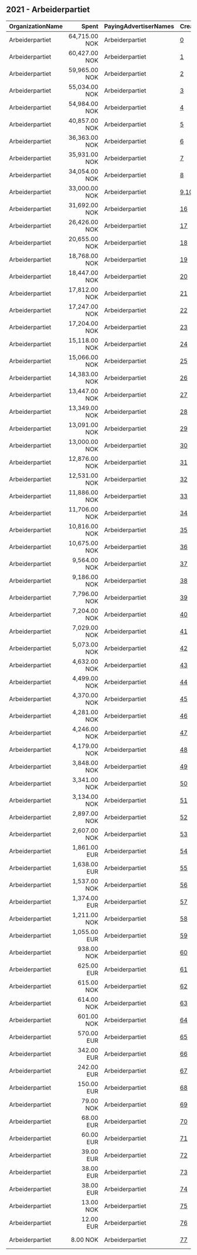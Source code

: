## 2021 - Arbeiderpartiet 
|OrganizationName|Spent|PayingAdvertiserNames|CreativeUrls|Impressions|Genders|AgeBrackets|CountryCodes|BillingAddresses|CandidateBallotInformation|
|:---|---:|:---|:---|---:|:---|:---|:---|:---|:---|
|Arbeiderpartiet|64,715.00 NOK|Arbeiderpartiet|[0](https://www.snap.com/political-ads/asset/a965313cff25412c78b860f439a53704d04d886c0c627871e0d5650b21dcd5d7?mediaType=png)|2,906,166||18+|norway|"Youngstorget 2A,Oslo,0028,NO"||
|Arbeiderpartiet|60,427.00 NOK|Arbeiderpartiet|[1](https://www.snap.com/political-ads/asset/70aa45cc10f9821168496b9c60f2f8a9939dd3e227ec7650ae7d22188040f322?mediaType=mp4)|2,541,399||18+|norway|"Youngstorget 2A,Oslo,0028,NO"||
|Arbeiderpartiet|59,965.00 NOK|Arbeiderpartiet|[2](https://www.snap.com/political-ads/asset/41032892396136d825f6ef3cc67d4d0ff2f07972542e1beacfd2c0192ca409f7?mediaType=mp4)|2,183,972||26+|norway|"Youngstorget 2A,Oslo,0028,NO"||
|Arbeiderpartiet|55,034.00 NOK|Arbeiderpartiet|[3](https://www.snap.com/political-ads/asset/0b7fdc338959c8c53073884288bb2c7f3c3f6a34963c483e32ca39917b7317d8?mediaType=mp4)|1,987,474||26+|norway|"Youngstorget 2A,Oslo,0028,NO"||
|Arbeiderpartiet|54,984.00 NOK|Arbeiderpartiet|[4](https://www.snap.com/political-ads/asset/b7d332be3f926b0febf4fab804d2609ebf3842260f868bf8512d72604e2e6a2f?mediaType=mp4)|591,440||18+|norway|"Youngstorget 2A,Oslo,0028,NO"||
|Arbeiderpartiet|40,857.00 NOK|Arbeiderpartiet|[5](https://www.snap.com/political-ads/asset/faf800dfa0b349efb0cd154157415f0322ef8429af3ffdb6e0466e3f729cb031?mediaType=mp4)|1,624,851||18+|norway|"Youngstorget 2A,Oslo,0028,NO"||
|Arbeiderpartiet|36,363.00 NOK|Arbeiderpartiet|[6](https://www.snap.com/political-ads/asset/4aea6f0618cf72a413e7f86516cf94b1f8826cf40ac2ccaefea3e7f141f7810d?mediaType=mp4)|1,457,032||18+|norway|"Youngstorget 2A,Oslo,0028,NO"||
|Arbeiderpartiet|35,931.00 NOK|Arbeiderpartiet|[7](https://www.snap.com/political-ads/asset/95926187e6aad982ecbed92d8a2940dd6efd0557598ea6d55c7f6a3b4d3402c8?mediaType=mp4)|1,518,940||18+|norway|"Youngstorget 2A,Oslo,0028,NO"||
|Arbeiderpartiet|34,054.00 NOK|Arbeiderpartiet|[8](https://www.snap.com/political-ads/asset/5a8228e41c4b508fdfbe499df6675e1cc690e987c14ea005455e3811b813225e?mediaType=mp4)|1,472,661||18+|norway|"Youngstorget 2A,Oslo,0028,NO"||
|Arbeiderpartiet|33,000.00 NOK|Arbeiderpartiet|[9](https://www.snap.com/political-ads/asset/732e750b0e2718e51eba92c295d33dbf15713b17414a19cff054410b0c481878?mediaType=mp4),[10](https://www.snap.com/political-ads/asset/916360a89d47bc28f5670ab368f5da18095d4617b7a6707c6934a1658fe58a5b?mediaType=mp4),[11](https://www.snap.com/political-ads/asset/dde130f84f608190bc2bac0e4539cf56c0fe4ac2007406c7b8160578c60494c0?mediaType=mp4),[12](https://www.snap.com/political-ads/asset/70978f68371a38a98c71858218519c7440ae87efce3fee1b2936a4d6b09ad320?mediaType=mp4),[13](https://www.snap.com/political-ads/asset/aa07745661286f34861180452bdcf6050b2caaab7abc8bc8711d1c1a154c2a25?mediaType=mp4),[14](https://www.snap.com/political-ads/asset/1f30a046bd470eacce73ddb6b45966fdd3e72a8feaf541ad1fa72e5d2ea48a88?mediaType=mp4),[15](https://www.snap.com/political-ads/asset/0d31e75b0de5c634068f8500689bbf096009e5c94fe1a11165463ef9fa1b7d56?mediaType=mp4)|2,419,718||18+|norway|"Youngstorget 2A,Oslo,0028,NO"||
|Arbeiderpartiet|31,692.00 NOK|Arbeiderpartiet|[16](https://www.snap.com/political-ads/asset/6697ffc1b3e2dd112848c1e2643b8fc0740b6f0d1b384f380574b6cbab38688d?mediaType=mp4)|1,352,472||18+|norway|"Youngstorget 2A,Oslo,0028,NO"||
|Arbeiderpartiet|26,426.00 NOK|Arbeiderpartiet|[17](https://www.snap.com/political-ads/asset/ae4df3e8350c37b27556b453fe1294422a80212c77c8f432fcff463d16741cd9?mediaType=mov)|521,280||18+|norway|"Youngstorget 2A,Oslo,0028,NO"||
|Arbeiderpartiet|20,655.00 NOK|Arbeiderpartiet|[18](https://www.snap.com/political-ads/asset/998c07cd5c672d42538a84b11e92543a5d6756515d2d49708b3b093649f4e869?mediaType=mp4)|685,914||18-23|norway|"Youngstorget 2A,Oslo,0028,NO"||
|Arbeiderpartiet|18,768.00 NOK|Arbeiderpartiet|[19](https://www.snap.com/political-ads/asset/535f4343f3b0523d53b92c076cc97b86b4e1eb46cc1d922f8ea61f9b798d4033?mediaType=mp4)|807,111||18+|norway|"Youngstorget 2A,Oslo,0028,NO"||
|Arbeiderpartiet|18,447.00 NOK|Arbeiderpartiet|[20](https://www.snap.com/political-ads/asset/1b17b2435f5b409786b83bd6dd9136c54089fd3f40e49a87b3fb4e5c12eeff07?mediaType=mp4)|179,522||18+|norway|"Youngstorget 2A,Oslo,0028,NO"||
|Arbeiderpartiet|17,812.00 NOK|Arbeiderpartiet|[21](https://www.snap.com/political-ads/asset/bda0fae7c16ea1e2433fd201966bfb19910dc4f41d8b88dbb841d38433e4e080?mediaType=mp4)|737,161||18+|norway|"Youngstorget 2A,Oslo,0028,NO"||
|Arbeiderpartiet|17,247.00 NOK|Arbeiderpartiet|[22](https://www.snap.com/political-ads/asset/0b93b8b3a010823732397a2ae3e78338747bb76421170cadffad1d67be2e7d37?mediaType=mp4)|301,705||18+|norway|"Youngstorget 2A,Oslo,0028,NO"||
|Arbeiderpartiet|17,204.00 NOK|Arbeiderpartiet|[23](https://www.snap.com/political-ads/asset/c03b6977185135f10e67335da315a5039857533056b18957bd873d0df615ac86?mediaType=png)|994,594||18+|norway|"Youngstorget 2A,Oslo,0028,NO"||
|Arbeiderpartiet|15,118.00 NOK|Arbeiderpartiet|[24](https://www.snap.com/political-ads/asset/2dd7b3b60f9a5e679ba211cde8cbbb3f6e24d379ff259748a3bd0f588df30f0f?mediaType=mp4)|630,523||18+|norway|"Youngstorget 2A,Oslo,0028,NO"||
|Arbeiderpartiet|15,066.00 NOK|Arbeiderpartiet|[25](https://www.snap.com/political-ads/asset/81abc0e7a896a9ed7f8c1bbc6d794bdb0dcf6139eb496f5b26440f2bc989bd45?mediaType=mp4)|485,023||18+|norway|"Youngstorget 2A,Oslo,0028,NO"||
|Arbeiderpartiet|14,383.00 NOK|Arbeiderpartiet|[26](https://www.snap.com/political-ads/asset/f0a4d11ebf66880e75016989751e1ed96b8d9867d7c1a9547d25ad406d991cbd?mediaType=mp4)|602,990||18+|norway|"Youngstorget 2A,Oslo,0028,NO"||
|Arbeiderpartiet|13,447.00 NOK|Arbeiderpartiet|[27](https://www.snap.com/political-ads/asset/14f04f5f9c26d6f82b0f9078db673700e6feca93b6a9e225fdd34128e754a61a?mediaType=mp4)|434,241||18+|norway|"Youngstorget 2A,Oslo,0028,NO"||
|Arbeiderpartiet|13,349.00 NOK|Arbeiderpartiet|[28](https://www.snap.com/political-ads/asset/c05ceb98845ab5d4b7c13fb6d09387c298ed25250ae027c670bdd881735334a6?mediaType=mp4)|568,682||18+|norway|"Youngstorget 2A,Oslo,0028,NO"||
|Arbeiderpartiet|13,091.00 NOK|Arbeiderpartiet|[29](https://www.snap.com/political-ads/asset/013b85589fd2ba4b6b0cec0f875a9237070d9d7845dafc0c012ea995d5934206?mediaType=mp4)|240,431||18+|norway|"Youngstorget 2A,Oslo,0028,NO"||
|Arbeiderpartiet|13,000.00 NOK|Arbeiderpartiet|[30](https://www.snap.com/political-ads/asset/6bd940818c6813bd8f5337e34e8423d1aebf0783e672615e36518aa6908b4940?mediaType=mp4)|588,243||18+|norway|"Youngstorget 2A,Oslo,0028,NO"||
|Arbeiderpartiet|12,876.00 NOK|Arbeiderpartiet|[31](https://www.snap.com/political-ads/asset/13074111d112b3549fc8f41d7653a94c03a5647a3ddfa857dfd57854b3388c95?mediaType=mp4)|540,269||18+|norway|"Youngstorget 2A,Oslo,0028,NO"||
|Arbeiderpartiet|12,531.00 NOK|Arbeiderpartiet|[32](https://www.snap.com/political-ads/asset/a30c9abe009d011290fd301e0772684a2d703571f155b1c5541d55da64d22ef4?mediaType=mp4)|519,087||18+|norway|"Youngstorget 2A,Oslo,0028,NO"||
|Arbeiderpartiet|11,886.00 NOK|Arbeiderpartiet|[33](https://www.snap.com/political-ads/asset/5683da726013fd80c21024419b73e98a390cea44e840397d909ee0d12aff6d78?mediaType=mp4)|214,533||18+|norway|"Youngstorget 2A,Oslo,0028,NO"||
|Arbeiderpartiet|11,706.00 NOK|Arbeiderpartiet|[34](https://www.snap.com/political-ads/asset/5c6ad733ff1ac606d26aaf2aeeebfcfb1d7d80292ce6808f168900550cb3a638?mediaType=mp4)|493,233||18+|norway|"Youngstorget 2A,Oslo,0028,NO"||
|Arbeiderpartiet|10,816.00 NOK|Arbeiderpartiet|[35](https://www.snap.com/political-ads/asset/53173dcc747dce68afc63dedc56d4ae529b2b170be28a61b7b0864115635e9d6?mediaType=mp4)|455,142||18+|norway|"Youngstorget 2A,Oslo,0028,NO"||
|Arbeiderpartiet|10,675.00 NOK|Arbeiderpartiet|[36](https://www.snap.com/political-ads/asset/464fea20cc2931485672ee026f2d831fbafe05e9f67c382ebe91451eb72665f2?mediaType=mp4)|444,890||18+|norway|"Youngstorget 2A,Oslo,0028,NO"||
|Arbeiderpartiet|9,564.00 NOK|Arbeiderpartiet|[37](https://www.snap.com/political-ads/asset/057affd68ee087603e84ce92400cee65a6e4182fe02fce7efcdc760c484138c4?mediaType=mp4)|400,627||18+|norway|"Youngstorget 2A,Oslo,0028,NO"||
|Arbeiderpartiet|9,186.00 NOK|Arbeiderpartiet|[38](https://www.snap.com/political-ads/asset/503ffe55b5e257cc2dde52ee896aed81c12d156eb0c68f2d14ccf80b7ede679c?mediaType=mp4)|387,592||18+|norway|"Youngstorget 2A,Oslo,0028,NO"||
|Arbeiderpartiet|7,796.00 NOK|Arbeiderpartiet|[39](https://www.snap.com/political-ads/asset/05b20c0a4fad890102be31e401af7c430ab6663c4270faee70a4a24f0569df29?mediaType=mp4)|221,253||18+|norway|"Youngstorget 2A,Oslo,0028,NO"||
|Arbeiderpartiet|7,204.00 NOK|Arbeiderpartiet|[40](https://www.snap.com/political-ads/asset/e2ec321ecc18318525415c31fa7d451e8d4a3764b3e8ae66fb31efa0fbf90242?mediaType=mp4)|69,489||18+|norway|"Youngstorget 2A,Oslo,0028,NO"||
|Arbeiderpartiet|7,029.00 NOK|Arbeiderpartiet|[41](https://www.snap.com/political-ads/asset/8d67e8bf223d634c3f3493efbc4b666843ee2984e006b229761a4dccdc76b8e6?mediaType=mp4)|170,726||18-30|norway|"Youngstorget 2A,Oslo,0028,NO"||
|Arbeiderpartiet|5,073.00 NOK|Arbeiderpartiet|[42](https://www.snap.com/political-ads/asset/19d0ab5206a96cf50ddae51b2ccc86ff41d9ae7b25fb713b52f1473e670d6479?mediaType=mp4)|147,274|||norway|"Youngstorget 2A,Oslo,0028,NO"||
|Arbeiderpartiet|4,632.00 NOK|Arbeiderpartiet|[43](https://www.snap.com/political-ads/asset/0bb48fa43fd4128da536c76ef420483db739c5bd227488899db9a75a3627367a?mediaType=mp4)|101,054||18-28|norway|"Youngstorget 2A,Oslo,0028,NO"||
|Arbeiderpartiet|4,499.00 NOK|Arbeiderpartiet|[44](https://www.snap.com/political-ads/asset/e8280681172b7bea09eabc8dc47e8efb566aed2c443e4feceeab3a04115a18b5?mediaType=mp4)|110,412||18-30|norway|"Youngstorget 2A,Oslo,0028,NO"||
|Arbeiderpartiet|4,370.00 NOK|Arbeiderpartiet|[45](https://www.snap.com/political-ads/asset/15964bce055d58f2ff5db940b812d6ed739628bbc076cce58314abd09224b06e?mediaType=mp4)|158,767||18-35|norway|"Youngstorget 2A,Oslo,0028,NO"||
|Arbeiderpartiet|4,281.00 NOK|Arbeiderpartiet|[46](https://www.snap.com/political-ads/asset/c0921d685ee551c170b9dda7c4c440e60a01e72215aa6b5130f8b160b4d75aef?mediaType=mp4)|35,587|FEMALE|30-45|norway|"Youngstorget 2A,Oslo,0028,NO"|Akershus Arbeiderparti|
|Arbeiderpartiet|4,246.00 NOK|Arbeiderpartiet|[47](https://www.snap.com/political-ads/asset/1b17b2435f5b409786b83bd6dd9136c54089fd3f40e49a87b3fb4e5c12eeff07?mediaType=mp4)|41,267||18+|norway|"Youngstorget 2A,Oslo,0028,NO"||
|Arbeiderpartiet|4,179.00 NOK|Arbeiderpartiet|[48](https://www.snap.com/political-ads/asset/4b50c2ecc68e357b4671b57fbf32f9f2e7e73c95d13b9f6effe766022f7bd6a4?mediaType=mp4)|74,491||18-30|norway|"Youngstorget 2A,Oslo,0028,NO"||
|Arbeiderpartiet|3,848.00 NOK|Arbeiderpartiet|[49](https://www.snap.com/political-ads/asset/670a553d5b8f41e68fd72ccb451c1f909149c2016e8fb50135f02f769f9190df?mediaType=mp4)|137,272||18-35|norway|"Youngstorget 2A,Oslo,0028,NO"||
|Arbeiderpartiet|3,341.00 NOK|Arbeiderpartiet|[50](https://www.snap.com/political-ads/asset/73e4948335b2555862890e3d6e49e94a0e34048c11cb861f53708aadae03fafb?mediaType=mov)|120,956||18-35|norway|"Youngstorget 2A,Oslo,0028,NO"||
|Arbeiderpartiet|3,134.00 NOK|Arbeiderpartiet|[51](https://www.snap.com/political-ads/asset/763e9f93017ed4572777ff94f937eca1634b50081c4ef78421b487b3e50f26c8?mediaType=mp4)|56,763|FEMALE|30-45|norway|"Youngstorget 2A,Oslo,0028,NO"|Akershus Arbeiderparti|
|Arbeiderpartiet|2,897.00 NOK|Arbeiderpartiet|[52](https://www.snap.com/political-ads/asset/0d6b0452cb603ae3c98af2ca744721e4869660499f13ee75243dd1e69c1b26f6?mediaType=mp4)|52,457|FEMALE|30-45|norway|"Youngstorget 2A,Oslo,0028,NO"|Akershus Arbeiderparti|
|Arbeiderpartiet|2,607.00 NOK|Arbeiderpartiet|[53](https://www.snap.com/political-ads/asset/d4d8379d4dfd253f09e1b296c59e6555aefb307d14b4b82fb6cf40cfc1644cdf?mediaType=mov)|102,359||18-35|norway|"Youngstorget 2A,Oslo,0028,NO"||
|Arbeiderpartiet|1,861.00 EUR|Arbeiderpartiet|[54](https://www.snap.com/political-ads/asset/9f8c82688e14ae83a8b73b2e2cd1bd24e763e7946a699619a26354d0d722d6f1?mediaType=mp4)|546,274||18-29|norway|"Youngstorget 2A,Oslo,0028,NO"||
|Arbeiderpartiet|1,638.00 EUR|Arbeiderpartiet|[55](https://www.snap.com/political-ads/asset/38caf20ad0365528abe2a34fece81fbbe86a22dcbc5470418c2f77ba0ac0443e?mediaType=mp4)|484,729||18-29|norway|"Youngstorget 2A,Oslo,0028,NO"||
|Arbeiderpartiet|1,537.00 NOK|Arbeiderpartiet|[56](https://www.snap.com/political-ads/asset/23c9fab2dfb6d67ede8364d494c96800ce90287e13904e696727e871b31595e1?mediaType=mp4)|49,726||18-35|norway|"Youngstorget 2A,Oslo,0028,NO"||
|Arbeiderpartiet|1,374.00 EUR|Arbeiderpartiet|[57](https://www.snap.com/political-ads/asset/81d0552743bd42279e66012ef79374e5a602e832800b23da0ac2747b6bc1f440?mediaType=mp4)|128,175||18+|norway|"Youngstorget 2A,Oslo,0028,NO"||
|Arbeiderpartiet|1,211.00 NOK|Arbeiderpartiet|[58](https://www.snap.com/political-ads/asset/600f707ef17a8e776e6e882db8fca6ffee5a771ca7a161c009aa940ef64e3586?mediaType=mp4)|26,772||18+|norway|"Youngstorget 2A,Oslo,0028,NO"||
|Arbeiderpartiet|1,055.00 EUR|Arbeiderpartiet|[59](https://www.snap.com/political-ads/asset/37f0afa0f90332eb448630216bdb250acb29ce6b23a9617af7a80ba9a02da20c?mediaType=mp4)|148,865||18+|norway|"Youngstorget 2A,Oslo,0028,NO"||
|Arbeiderpartiet|938.00 NOK|Arbeiderpartiet|[60](https://www.snap.com/political-ads/asset/692987ff0ded66be72a99475ea64921520374475c8bfc09af34aa5e311fd1097?mediaType=mp4)|11,676||18+|norway|"Youngstorget 2A,Oslo,0028,NO"||
|Arbeiderpartiet|625.00 EUR|Arbeiderpartiet|[61](https://www.snap.com/political-ads/asset/ebd60772691adefd35b737d530813670cd7b3d1ba3106e440272254c60eec7a8?mediaType=mp4)|57,959||18+|norway|"Youngstorget 2A,Oslo,0028,NO"||
|Arbeiderpartiet|615.00 NOK|Arbeiderpartiet|[62](https://www.snap.com/political-ads/asset/fb33b0f3b93deee280da6cd257b57241e13e51a1f44c6532091c3c9bfd5a8fae?mediaType=mp4)|14,016||18+|norway|"Youngstorget 2A,Oslo,0028,NO"||
|Arbeiderpartiet|614.00 NOK|Arbeiderpartiet|[63](https://www.snap.com/political-ads/asset/e1f3c9bc193f7419b3a8da0f57696e51d576fa77e3dbc8f40d84269c542f78de?mediaType=mp4)|6,307|FEMALE|30-40|norway|"Youngstorget 2A,Oslo,0028,NO"|Akershus Arbeiderparti|
|Arbeiderpartiet|601.00 NOK|Arbeiderpartiet|[64](https://www.snap.com/political-ads/asset/e5d680fa14d9b02e3c8d9462f8aa71809a311b1d31b607b61bf90120fef87e0f?mediaType=mp4)|12,783||18-30|norway|"Youngstorget 2A,Oslo,0028,NO"||
|Arbeiderpartiet|570.00 EUR|Arbeiderpartiet|[65](https://www.snap.com/political-ads/asset/2f0e61e6cfc1cc445f9d862953af956e09e0728763617542377ae7d5bbda4811?mediaType=mp4)|110,735||18+|norway|"Youngstorget 2A,Oslo,0028,NO"||
|Arbeiderpartiet|342.00 EUR|Arbeiderpartiet|[66](https://www.snap.com/political-ads/asset/67f54e0abcc91904cd11ed51ced422f783a21374b3333f0ecf2c4eb15e06e097?mediaType=mp4)|61,806||18+|norway|"Youngstorget 2A,Oslo,0028,NO"||
|Arbeiderpartiet|242.00 EUR|Arbeiderpartiet|[67](https://www.snap.com/political-ads/asset/03233af41107bffd6461204cb8b1e14de362458dc9dc7c152f41d7cdd93d4f7d?mediaType=mp4)|50,602||18+|norway|"Youngstorget 2A,Oslo,0028,NO"||
|Arbeiderpartiet|150.00 EUR|Arbeiderpartiet|[68](https://www.snap.com/political-ads/asset/f406752d40029f0c24e2841c81978763a223836c2102480cfa9dee116aa1cf66?mediaType=mp4)|74,358||18+|norway|"Youngstorget 2A,Oslo,0028,NO"||
|Arbeiderpartiet|79.00 NOK|Arbeiderpartiet|[69](https://www.snap.com/political-ads/asset/1b17b2435f5b409786b83bd6dd9136c54089fd3f40e49a87b3fb4e5c12eeff07?mediaType=mp4)|780||18+|norway|"Youngstorget 2A,Oslo,0028,NO"||
|Arbeiderpartiet|68.00 EUR|Arbeiderpartiet|[70](https://www.snap.com/political-ads/asset/09aa731e2ec78fde8f8fc5243ca1e45386c0a6561e0be96927e886c41c641a02?mediaType=mp4)|14,850||18+|norway|"Youngstorget 2A,Oslo,0028,NO"||
|Arbeiderpartiet|60.00 EUR|Arbeiderpartiet|[71](https://www.snap.com/political-ads/asset/76d6b7c1641099227fcbc89f3b9df2db1b663bd7fa547c77f915f295d6eaad2d?mediaType=mp4)|15,419||18+|norway|"Youngstorget 2A,Oslo,0028,NO"||
|Arbeiderpartiet|39.00 EUR|Arbeiderpartiet|[72](https://www.snap.com/political-ads/asset/0611325f221f4986bf66a7ba4d274adf79a7eb693f15a0657cc4f5e3795d0ca6?mediaType=png)|8,283||18+|norway|"Youngstorget 2A,Oslo,0028,NO"||
|Arbeiderpartiet|38.00 EUR|Arbeiderpartiet|[73](https://www.snap.com/political-ads/asset/c648eb37277fbaa7f6128625aa9a609f98c7d39d6d7cf76bccd6257312769aea?mediaType=mp4)|8,995||18+|norway|"Youngstorget 2A,Oslo,0028,NO"||
|Arbeiderpartiet|38.00 EUR|Arbeiderpartiet|[74](https://www.snap.com/political-ads/asset/a55b1d206a9c90fa75ec8d5976d6304d32d53f145410b7084422b28799a4b472?mediaType=mp4)|10,075||18+|norway|"Youngstorget 2A,Oslo,0028,NO"||
|Arbeiderpartiet|13.00 NOK|Arbeiderpartiet|[75](https://www.snap.com/political-ads/asset/1b17b2435f5b409786b83bd6dd9136c54089fd3f40e49a87b3fb4e5c12eeff07?mediaType=mp4)|139||18+|norway|"Youngstorget 2A,Oslo,0028,NO"||
|Arbeiderpartiet|12.00 EUR|Arbeiderpartiet|[76](https://www.snap.com/political-ads/asset/3ac3d8bb660ed4274f9c6ce05cc624976df1e5426881181cb2b5b4615084a1b8?mediaType=png)|2,384||18+|norway|"Youngstorget 2A,Oslo,0028,NO"||
|Arbeiderpartiet|8.00 NOK|Arbeiderpartiet|[77](https://www.snap.com/political-ads/asset/e2ec321ecc18318525415c31fa7d451e8d4a3764b3e8ae66fb31efa0fbf90242?mediaType=mp4)|85||18+|norway|"Youngstorget 2A,Oslo,0028,NO"||
